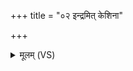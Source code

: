 +++
title = "०२ इन्द्रमित् केशिना"

+++
<details><summary>मूलम् (VS)</summary>

इन्द्र॒मित्के॒शिना॒ हरी॑ सोम॒पेया॑य वक्षतः।  
उप॑ य॒ज्ञं सु॒राध॑सम् ॥
</details>
